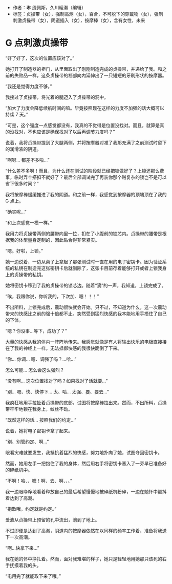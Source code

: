 - 作者：琳 缇佩斯，久川綾瀬（编辑）
- 标签：贞操带（女），强制高潮（女），百合，不可脱下的穿戴物（女），强制刺激贞操带（女），阴道插入（女），按摩棒（女），含有女性，未来

# G 点刺激贞操带
“好了好了，这次的位置应该对了。”

她打开了制造器的柜门，从里面取出了刚刚制造完成的贞操带，并递给了我。和之前的失败品一样，这条贞操带的裆部向内延伸出了一只短短的牙刷形状的按摩器。

“我还是觉得力度不够。”

我接过了贞操带，将光着的腿迈入了贞操带的洞中。

“加大了力度会降低续航时间的嘛。毕竟按照现在这样的力度不加强的话大概可以持续 7 天。”

“可是，这个强度一点感觉都没有，我真的不觉得是位置没找对。而且，就算是真的没找对，不也应该是确保找对了以后再调节力度吗？”

说着，我将贞操带提到了大腿两侧，并将按摩器对准了我那充满了之前测试时留下的润滑液的阴道。

“啊呀... 都差不多啦...”

“什么差不多啊！而且，为什么还在测试的阶段就已经把锁做好了？上锁还那么费事，临时弄个搭扣不就好了？最后全部调试完了再装你那个贼复杂的锁岂不是可以省下很多时间？”

我将按摩棒缓缓推进了我的阴道。和之前一样，我感觉到按摩器的顶端顶在了我的 G 点上。

“确实呢...”

“和上次感觉一模一样。”

我用力将贞操带两侧的腰带向里一拉，扣在了小腹前的锁芯内。贞操带的腰带是根据我的体型量身定制的，因此贴合得非常紧实。

“嗯。好啦，上锁。”

她一边说着，一边从桌子上拿起了那张测试时一直在用的电子密钥卡。因为验证系统的私钥在制造完这张密钥卡后就删除了，这张卡目前存着能够打开或者上锁我身上的贞操带的私钥。

她将密钥卡移到了我的贞操带的锁芯边。随着“滴”的一声，我知道，上锁完成了。

“唉，我跟你说，你听我的，下次加、嗯！！！”

不出所料，上锁完成后，震动很快就会开始。只不过，不知道为什么，这一次震动带来的快感比之前的强十倍都不止。突然受到猛烈快感的我本能地用手捂住了自己的下体。

“嗯？你没事...等下，成功了？”

大量的快感从我的体内一阵阵地传来。我感觉就像是有人将输出快乐的电极直接接在了我的神经上一样。无法抵御快感的我很快跪倒了下来。

“你... 你调... 嗯、调强了吗？...哈...”

怎么可能... 怎么会这么强烈？

“没有啊... 这次位置找对了吗？如果找对了话就要...”

“别... 嗯、快、快停下... 太、哈... 太强、要、要去...”

我疯狂地用手拉扯着贞操带的底部，试图将按摩棒拉出来。然而，不出所料，贞操带牢牢地锁在我身上，纹丝不动。

“既然这样的话... 按照我们的约定...”

说着，她将电子密钥卡拿了起来。

“别、别管约定、啊...”

眼看灾难就要发生，我抵抗着猛烈的快感，努力地扑向了她，试图夺回密钥卡。

然而，她用左手一把抱住了我的身体，然后用右手将密钥卡塞入了一旁早已准备好的碎纸机中。

“不啊！哈、、嗯！啊、去、啊、、、”

我一边眼睁睁地看着释放自己的最后希望慢慢地被碎纸机粉碎，一边在她怀中颤抖着达到了高潮。

“抱歉哦，约定就是约定。”

爱液从贞操带上预留的孔中流出，淌到了地上。

不过即便是达到了高潮，阴道内的按摩器依然在以同样的频率工作着，准备将我送下一次高潮。

“啊...快拿下来...”

我在她的怀中挣扎着。然而，面对我难堪的样子，她只是轻轻地用她那只该死的右手抚摸着我的头。

“电用完了就能取下来了哦。”
